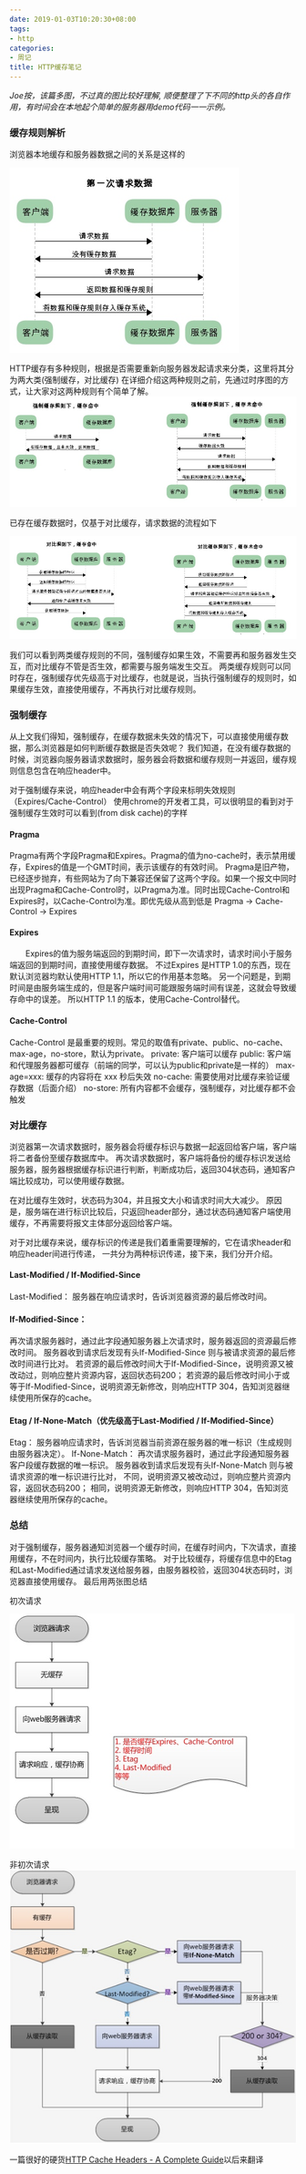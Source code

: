 ```yaml
---
date: 2019-01-03T10:20:30+08:00
tags: 
- http
categories:
- 周记
title: HTTP缓存笔记
---
```

_Joe按，该篇多图，不过真的图比较好理解, 顺便整理了下不同的http头的各自作用，有时间会在本地起个简单的服务器用demo代码一一示例。_

### 缓存规则解析

浏览器本地缓存和服务器数据之间的关系是这样的

![IMAGE](/pimg/C82FC9BA94ADA2A840425C7741228162.jpg)

HTTP缓存有多种规则，根据是否需要重新向服务器发起请求来分类，这里将其分为两大类(强制缓存，对比缓存)
在详细介绍这两种规则之前，先通过时序图的方式，让大家对这两种规则有个简单了解。
![IMAGE](/pimg/06F3F7DA5E1C7153C689CADCA0FED6FA.jpg)

已存在缓存数据时，仅基于对比缓存，请求数据的流程如下


![IMAGE](/pimg/DEBEB1078BF927809B3E77C3EA88F72D.jpg)

我们可以看到两类缓存规则的不同，强制缓存如果生效，不需要再和服务器发生交互，而对比缓存不管是否生效，都需要与服务端发生交互。
两类缓存规则可以同时存在，强制缓存优先级高于对比缓存，也就是说，当执行强制缓存的规则时，如果缓存生效，直接使用缓存，不再执行对比缓存规则。

### 强制缓存

从上文我们得知，强制缓存，在缓存数据未失效的情况下，可以直接使用缓存数据，那么浏览器是如何判断缓存数据是否失效呢？
我们知道，在没有缓存数据的时候，浏览器向服务器请求数据时，服务器会将数据和缓存规则一并返回，缓存规则信息包含在响应header中。

对于强制缓存来说，响应header中会有两个字段来标明失效规则（Expires/Cache-Control）
使用chrome的开发者工具，可以很明显的看到对于强制缓存生效时可以看到(from disk cache)的字样

#### Pragma
Pragma有两个字段Pragma和Expires。Pragma的值为no-cache时，表示禁用缓存，Expires的值是一个GMT时间，表示该缓存的有效时间。
Pragma是旧产物，已经逐步抛弃，有些网站为了向下兼容还保留了这两个字段。如果一个报文中同时出现Pragma和Cache-Control时，以Pragma为准。同时出现Cache-Control和Expires时，以Cache-Control为准。即优先级从高到低是 Pragma -> Cache-Control -> Expires

#### Expires
　　Expires的值为服务端返回的到期时间，即下一次请求时，请求时间小于服务端返回的到期时间，直接使用缓存数据。
不过Expires 是HTTP 1.0的东西，现在默认浏览器均默认使用HTTP 1.1，所以它的作用基本忽略。
另一个问题是，到期时间是由服务端生成的，但是客户端时间可能跟服务端时间有误差，这就会导致缓存命中的误差。
所以HTTP 1.1 的版本，使用Cache-Control替代。

#### Cache-Control
Cache-Control 是最重要的规则。常见的取值有private、public、no-cache、max-age，no-store，默认为private。
private:             客户端可以缓存
public:              客户端和代理服务器都可缓存（前端的同学，可以认为public和private是一样的）
max-age=xxx:   缓存的内容将在 xxx 秒后失效
no-cache:          需要使用对比缓存来验证缓存数据（后面介绍）
no-store:           所有内容都不会缓存，强制缓存，对比缓存都不会触发

### 对比缓存
浏览器第一次请求数据时，服务器会将缓存标识与数据一起返回给客户端，客户端将二者备份至缓存数据库中。
再次请求数据时，客户端将备份的缓存标识发送给服务器，服务器根据缓存标识进行判断，判断成功后，返回304状态码，通知客户端比较成功，可以使用缓存数据。

在对比缓存生效时，状态码为304，并且报文大小和请求时间大大减少。
原因是，服务端在进行标识比较后，只返回header部分，通过状态码通知客户端使用缓存，不再需要将报文主体部分返回给客户端。

对于对比缓存来说，缓存标识的传递是我们着重需要理解的，它在请求header和响应header间进行传递，
一共分为两种标识传递，接下来，我们分开介绍。

#### Last-Modified  /  If-Modified-Since
Last-Modified：
服务器在响应请求时，告诉浏览器资源的最后修改时间。

#### If-Modified-Since：
再次请求服务器时，通过此字段通知服务器上次请求时，服务器返回的资源最后修改时间。
服务器收到请求后发现有头If-Modified-Since 则与被请求资源的最后修改时间进行比对。
若资源的最后修改时间大于If-Modified-Since，说明资源又被改动过，则响应整片资源内容，返回状态码200；
若资源的最后修改时间小于或等于If-Modified-Since，说明资源无新修改，则响应HTTP 304，告知浏览器继续使用所保存的cache。

#### Etag  /  If-None-Match（优先级高于Last-Modified  /  If-Modified-Since）
Etag：
服务器响应请求时，告诉浏览器当前资源在服务器的唯一标识（生成规则由服务器决定）。
If-None-Match：
再次请求服务器时，通过此字段通知服务器客户段缓存数据的唯一标识。
服务器收到请求后发现有头If-None-Match 则与被请求资源的唯一标识进行比对，
不同，说明资源又被改动过，则响应整片资源内容，返回状态码200；
相同，说明资源无新修改，则响应HTTP 304，告知浏览器继续使用所保存的cache。

### 总结
对于强制缓存，服务器通知浏览器一个缓存时间，在缓存时间内，下次请求，直接用缓存，不在时间内，执行比较缓存策略。
对于比较缓存，将缓存信息中的Etag和Last-Modified通过请求发送给服务器，由服务器校验，返回304状态码时，浏览器直接使用缓存。
最后用两张图总结

初次请求

![IMAGE](/pimg/8ED38AD731756EC56B1F23843A513462.jpg)

非初次请求
![IMAGE](/pimg/3AFCE371FA23D4AE273C6C8E2A2500FF.jpg)


一篇很好的硬货[HTTP Cache Headers - A Complete Guide](https://www.keycdn.com/blog/http-cache-headers)以后来翻译